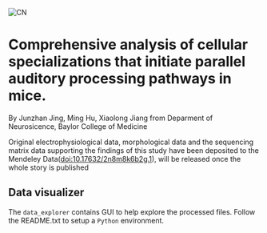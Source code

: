 ![CN](https://user-images.githubusercontent.com/42681557/235717163-05d6f944-5921-4476-9aca-3baf474e5c8e.png)
# Comprehensive analysis of cellular specializations that initiate parallel auditory processing pathways in mice.
By Junzhan Jing, Ming Hu, Xiaolong Jiang from Deparment of Neurosicence, Baylor College of Medicine

Original electrophysiological data, morphological data and the sequencing matrix data supporting the findings of this study have been deposited to the Mendeley Data([doi:10.17632/2n8m8k6b2g.1](https://doi.org/10.17632/2n8m8k6b2g.1)), will be released once the whole story is published

## Data visualizer
The `data_explorer` contains GUI to help explore the processed files. Follow the README.txt to setup a `Python` environment. 




